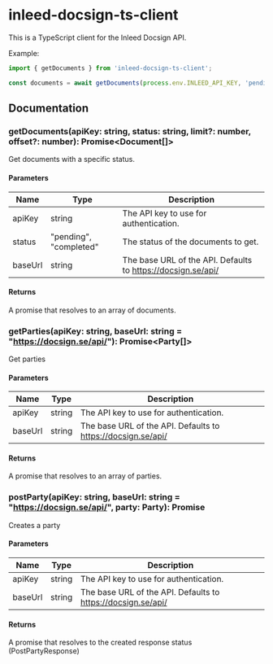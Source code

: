 # inleed-docsign-ts-client
This is a TypeScript client for the Inleed Docsign API.

Example:
```typescript
import { getDocuments } from 'inleed-docsign-ts-client';

const documents = await getDocuments(process.env.INLEED_API_KEY, 'pending')
```

## Documentation

### getDocuments(apiKey: string, status: string, limit?: number, offset?: number): Promise<Document[]>

Get documents with a specific status.

#### Parameters

| Name | Type | Description |
| ---- | ---- | ----------- |
| apiKey | string | The API key to use for authentication. |
| status | "pending", "completed" | The status of the documents to get. |
| baseUrl | string | The base URL of the API. Defaults to https://docsign.se/api/ |

#### Returns

A promise that resolves to an array of documents.

### getParties(apiKey: string, baseUrl: string = "https://docsign.se/api/"): Promise<Party[]>

Get parties

#### Parameters

| Name | Type | Description |
| ---- | ---- | ----------- |
| apiKey | string | The API key to use for authentication. |
| baseUrl | string | The base URL of the API. Defaults to https://docsign.se/api/ |

#### Returns

A promise that resolves to an array of parties.

### postParty(apiKey: string, baseUrl: string = "https://docsign.se/api/", party: Party): Promise<PostPartyResponse>

Creates a party

#### Parameters

| Name | Type | Description |
| ---- | ---- | ----------- |
| apiKey | string | The API key to use for authentication. |
| baseUrl | string | The base URL of the API. Defaults to https://docsign.se/api/ |

#### Returns

A promise that resolves to the created response status (PostPartyResponse)


